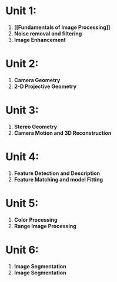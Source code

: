 # Unit 1:
1. **[[Fundamentals of Image Processing]]**
2. **Noise removal and filtering**
3. **Image Enhancement**

# Unit 2:
1. **Camera Geometry**
2. **2-D Projective Geometry**

# Unit 3:
1. **Stereo Geometry**
2. **Camera Motion and 3D Reconstruction**

# Unit 4:
1. **Feature Detection and Description**
2. **Feature Matching and model Fitting**

# Unit 5:
1. **Color Processing**
2. **Range Image Processing**

# Unit 6:
1. **Image Segmentation**
2. **Image Segmentation**
